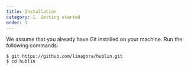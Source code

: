 ```yaml
---
title: Installation
category: 1. Getting started
order: 1
---
```



We assume that you already have Git installed on your machine. Run the following commands:

```shell
$ git https://github.com/linagora/hublin.git
$ cd hublin
```
